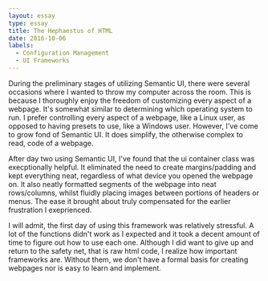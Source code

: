 ```yaml
---
layout: essay
type: essay
title: The Hephaestus of HTML
date: 2016-10-06
labels:
  - Configuration Management
  - UI Frameworks
---
```


During the preliminary stages of utilizing Semantic UI, there were several occasions where I wanted to throw my computer across the room. This is because I thoroughly enjoy the freedom of customizing every aspect of a webpage.  It's somewhat similar to determining which operating system to run.  I prefer controlling every aspect of a webpage, like a Linux user, as opposed to having presets to use, like a Windows user.  However, I've come to grow fond of Semantic UI.  It does simplify, the otherwise complex to read, code of a webpage.

After day two using Semantic UI, I've found that the ui container class was execptionally helpful.  It eliminated the need to create margins/padding and kept everything neat, regardless of what device you opened the webpage on.  It also neatly formatted segments of the webpage into neat rows/columns, whilst fluidly placing images between portions of headers or menus.  The ease it brought about truly compensated for the earlier frustration I exeprienced.

I will admit, the first day of using this framework was relatively stressful.  A lot of the functions didn't work as I expected and it took a decent amount of time to figure out how to use each one.  Although I did want to give up and return to the safety net, that is raw html code, I realize how important frameworks are.  Without them, we don't have a formal basis for creating webpages nor is easy to learn and implement.
